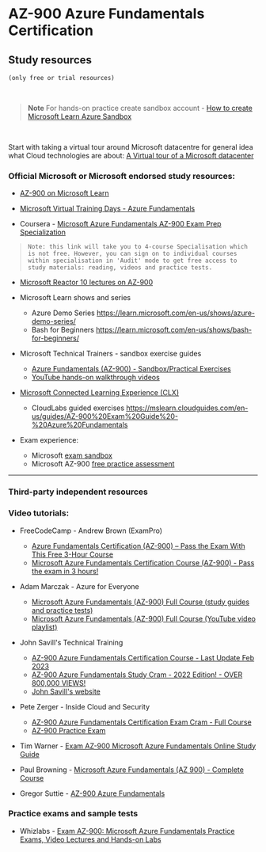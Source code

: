 
# AZ-900 Azure Fundamentals Certification 

## Study resources
`(only free or trial resources)`

<br>

> **Note**
> For hands-on practice create sandbox account -
> [How to create Microsoft Learn Azure Sandbox ](https://github.com/teator/Microsoft-Certifications/tree/main#guide-on-how-to-create-microsoft-learn-azure-sandbox-account)

<br>

Start with taking a virtual tour around Microsoft datacentre for general idea what Cloud technologies are about: 
[A Virtual tour of a Microsoft datacenter](https://datacenters.microsoft.com/globe/explore/datacenter)


### Official Microsoft or Microsoft endorsed study resources:
 
 - [AZ-900 on Microsoft Learn](https://learn.microsoft.com/en-gb/training/courses/az-900t00)
 
 - [Microsoft Virtual Training Days - Azure Fundamentals](https://events.microsoft.com/en-us/mvtd?language=English&clientTimeZone=1&scenario=Microsoft%20Azure%20Virtual%20Training%20Day:%20Fundamentals)
 
 - Coursera - [Microsoft Azure Fundamentals AZ-900 Exam Prep Specialization](https://www.coursera.org/specializations/microsoft-azure-fundamentals-az-900) 
>  `Note: this link will take you to 4-course Specialisation which is not free. However, you can sign on to individual courses within specialisation in 'Audit' mode to get free access to study materials: reading, videos and practice tests.`

 - [Microsoft Reactor 10 lectures on AZ-900](https://www.youtube.com/playlist?list=PLmsFUfdnGr3yFXHH9hUnBU-FL2nss63il)
 
 - Microsoft Learn shows and series
   - Azure Demo Series https://learn.microsoft.com/en-us/shows/azure-demo-series/
   - Bash for Beginners  https://learn.microsoft.com/en-us/shows/bash-for-beginners/
 
 - Microsoft Technical Trainers - sandbox exercise guides
   - [Azure Fundamentals (AZ-900) - Sandbox/Practical Exercises](https://learn.microsoft.com/en-us/collections/7ppetn16mm3r3e)
   - [YouTube hands-on walkthrough videos](https://www.youtube.com/playlist?list=PLATBV_Vy-h161cL4pj0Cl8unpLP2lScJr)
 
 - [Microsoft Connected Learning Experience (CLX)](https://clx.cloudevents.ai/events/39366311-ad15-4b90-9364-0252213842fa/my-tracks)
   - CloudLabs guided exercises https://mslearn.cloudguides.com/en-us/guides/AZ-900%20Exam%20Guide%20-%20Azure%20Fundamentals

 - Exam experience:
   - Microsoft  [exam sandbox](https://aka.ms/examdemo)
   - Microsoft AZ-900 [free practice assessment](https://learn.microsoft.com/credentials/certifications/exams/az-900/practice/assessment?assessment-type=practice&assessmentId=23)


---
### Third-party independent resources
### Video tutorials:
 
 - FreeCodeCamp - Andrew Brown (ExamPro)
   - [Azure Fundamentals Certification (AZ-900) – Pass the Exam With This Free 3-Hour Course](https://www.freecodecamp.org/news/azure-fundamentals-course-az900/)
   - [Microsoft Azure Fundamentals Certification Course (AZ-900) - Pass the exam in 3 hours!](https://www.youtube.com/watch?v=NKEFWyqJ5XA)

 - Adam Marczak - Azure for Everyone
   - [Microsoft Azure Fundamentals (AZ-900) Full Course (study guides and practice tests)](https://marczak.io/az-900/)
   - [Microsoft Azure Fundamentals (AZ-900) Full Course (YouTube video playlist)](https://www.youtube.com/playlist?list=PLGjZwEtPN7j-Q59JYso3L4_yoCjj2syrM)
 
 - John Savill's Technical Training
   - [AZ-900 Azure Fundamentals Certification Course - Last Update Feb 2023](https://www.youtube.com/playlist?list=PLlVtbbG169nED0_vMEniWBQjSoxTsBYS3)
   - [AZ-900 Azure Fundamentals Study Cram - 2022 Edition! - OVER 800,000 VIEWS!](https://www.youtube.com/watch?v=tQp1YkB2Tgs)
   - [John Savill's website](https://learn.onboardtoazure.com/)

 - Pete Zerger - Inside Cloud and Security
   - [AZ-900 Azure Fundamentals Certification Exam Cram - Full Course](https://www.youtube.com/watch?v=gH3pwWO0Q9Y)
   - [AZ-900 Practice Exam](https://insidethemicrosoftcloud.com/az900quiz/)
  
 - Tim Warner - [Exam AZ-900 Microsoft Azure Fundamentals Online Study Guide](https://www.youtube.com/playlist?list=PLYGZ9Q0oTOHfsI-3IAhvyc09ssPDfoePv)

 - Paul Browning  - [Microsoft Azure Fundamentals (AZ 900) - Complete Course](https://www.youtube.com/watch?v=XbWciktv5s8)

 - Gregor Suttie  - [AZ-900 Azure Fundamentals](https://www.youtube.com/playlist?list=PLrDWgkiCvaPReqv4uagsi9oCjADR9ADBO)



### Practice exams and sample tests
			
- Whizlabs - [Exam AZ-900: Microsoft Azure Fundamentals Practice Exams, Video Lectures and Hands-on Labs](https://www.whizlabs.com/microsoft-azure-certification-az-900/)
